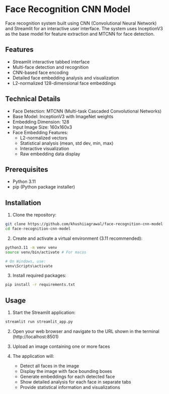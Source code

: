 # Face Recognition CNN Model

Face recognition system built using CNN (Convolutional Neural Network) and Streamlit for an interactive user interface. The system uses InceptionV3 as the base model for feature extraction and MTCNN for face detection.

## Features
-  Streamlit interactive tabbed interface 
- Multi-face detection and recognition 
- CNN-based face encoding 
- Detailed face embedding analysis and visualization
- L2-normalized 128-dimensional face embeddings

## Technical Details
- Face Detection: MTCNN (Multi-task Cascaded Convolutional Networks)
- Base Model: InceptionV3 with ImageNet weights
- Embedding Dimension: 128
- Input Image Size: 160x160x3
- Face Embedding Features:
  - L2-normalized vectors
  - Statistical analysis (mean, std dev, min, max)
  - Interactive visualization
  - Raw embedding data display

## Prerequisites
- Python 3.11 
- pip (Python package installer)

## Installation

1. Clone the repository:
```bash
git clone https://github.com/khushiiagrawal/face-recognition-cnn-model.git
cd face-recognition-cnn-model
```

2. Create and activate a virtual environment (3.11 recommended):
```bash
python3.11 -m venv venv
source venv/bin/activate # For macos

# On Windows, use: 
venv\Scripts\activate
```

3. Install required packages:
```bash
pip install -r requirements.txt
```

## Usage

1. Start the Streamlit application:
```bash
streamlit run streamlit_app.py
```

2. Open your web browser and navigate to the URL shown in the terminal (http://localhost:8501)

3. Upload an image containing one or more faces

4. The application will:
   - Detect all faces in the image
   - Display the image with face bounding boxes
   - Generate embeddings for each detected face
   - Show detailed analysis for each face in separate tabs
   - Provide statistical information and visualizations

